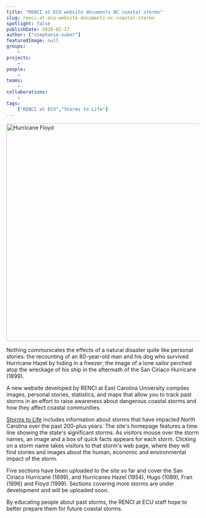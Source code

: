 ```yaml
---
title: "RENCI at ECU website documents NC coastal storms"
slug: renci-at-ecu-website-documents-nc-coastal-storms
spotlight: false
publishDate: 2010-02-17
author: ["stephanie-suber"]
featuredImage: null
groups:
    - 
projects:
    - 
people:
    - 
teams: 
    - 
collaborations:
    - 
tags:
    ["RENCI at ECU","Storms to Life"]
---
```

<p><a href="https://www.renci.org/wp-content/uploads/2010/02/Hurricane_Floyd.jpg"><img class="alignnone size-full wp-image-4705" title="Hurricane Floyd" src="https://www.renci.org/wp-content/uploads/2010/02/Hurricane_Floyd.jpg" alt="Hurricane Floyd" width="630" height="567" /></a><br class="spacer_" /></p>

<p>Nothing communicates the effects of a natural disaster quite like personal stories: the recounting of an 80-year-old man and his dog who survived Hurricane Hazel by hiding in a freezer; the image of a lone sailor perched atop the wreckage of his ship in the aftermath of the San Ciriaco Hurricane (1899).</p>

<p>A new website developed by RENCI at East Carolina University compiles images, personal stories, statistics, and maps that allow you to track past storms in an effort to raise awareness about dangerous coastal storms and how they affect coastal communities.</p>

<p><a href="http://www.ecu.edu/renci/StormsToLife/">Storms to Life</a> includes information about storms that have impacted North Carolina over the past 200-plus years. The site's homepage features a time line showing the state's significant storms. As visitors mouse over the storm names, an image and a box of quick facts appears for each storm. Clicking on a storm name takes visitors to that storm's web page, where they will find stories and images about the human, economic and environmental impact of the storm.</p>

<p>Five sections have been uploaded to the site so far and cover the San Ciriaco Hurricane (1899), and Hurricanes Hazel (1954), Hugo (1089), Fran (1996) and Floyd (1999). Sections covering more storms are under development and will be uploaded soon.</p>

<p>By educating people about past storms, the RENCI at ECU staff hope to better prepare them for future coastal storms.</p>
